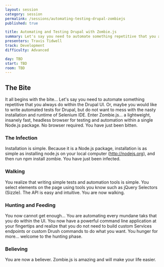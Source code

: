 ```yaml
---
layout: session
category: session
permalink: /sessions/automating-testing-drupal-zombiejs
published: true

title: Automating and Testing Drupal with Zombie.js
summary: Let's say you need to automate something repetitive that you always do within the Drupal UI. Enter Zombie.js... a lightweight, insanely fast, headless browser for testing and automation within a single Node.js package.
presenters: Travis Tidwell
track: Development
difficulty: Advanced

day: TBD
start: TBD
room: TBD
---
```


## The Bite
It all begins with the bite... Let's say you need to automate something repetitive that you always do within the Drupal UI. Or, maybe you would like to write automated tests for Drupal, but do not want to mess with the nasty installation and runtime of Selenium IDE. Enter Zombie.js... a lightweight, insanely fast, headless browser for testing and automation within a single Node.js package. No browser required. You have just been bitten.

### The Infection
Installation is simple. Because it is a Node.js package, installation is as simple as installing node.js on your local computer (http://nodejs.org), and then run npm install zombie. You have just been infected.

### Walking
You realize that writing simple tests and automation tools is simple. You select elements on the page using tools you know such as jQuery Selectors (Sizzle). The API is easy and intuitive. You are now walking.

### Hunting and Feeding
You now cannot get enough... You are automating every mundane taks that you do within the UI. You now have a powerful command line application at your fingertips and realize that you do not need to build custom Services endpoints or custom Drush commands to do what you want. You hunger for more... welcome to the hunting phase.

### Believing
You are now a believer. Zombie.js is amazing and will make your life easier.
